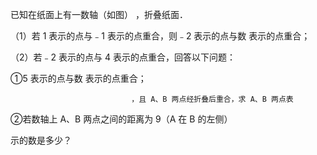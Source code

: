 已知在纸面上有一数轴（如图）
                ，折叠纸面．

 （1）若 1 表示的点与﹣1 表示的点重合，则﹣2 表示的点与数      表示的点重合；

 （2）若﹣2 表示的点与 4 表示的点重合，回答以下问题：

 ①5 表示的点与数       表示的点重合；

                               ，且 A、B 两点经折叠后重合，求 A、B 两点表
 ②若数轴上 A、B 两点之间的距离为 9（A 在 B 的左侧）

 示的数是多少？

